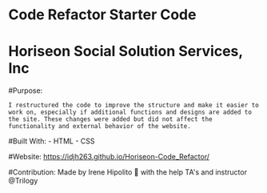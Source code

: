 # Code Refactor Starter Code


# Horiseon Social Solution Services, Inc

#Purpose: 
    
    I restructured the code to improve the structure and make it easier to work on, especially if additional functions and designs are added to the site. These changes were added but did not affect the functionality and external behavior of the website. 

#Built With:
    - HTML
    - CSS 
 
 #Website:
    https://idjh263.github.io/Horiseon-Code_Refactor/

#Contribution: 
    Made by Irene Hipolito 🤪 with the help TA's and instructor @Trilogy 
